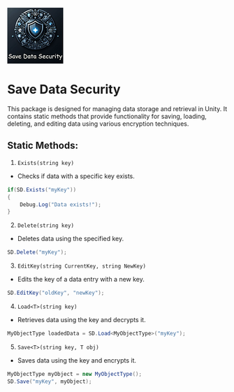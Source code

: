 ![Image](https://github.com/LordKayaba/SaveDataSecurity/blob/Develop/SaveData/Icons/Icon.png)

# Save Data Security
This package is designed for managing data storage
and retrieval in Unity. It contains static methods
that provide functionality for saving, loading,
deleting, and editing data using various
encryption techniques.

## Static Methods:

1. `Exists(string key)`
- Checks if data with a specific key exists.
```csharp
if(SD.Exists("myKey"))
{
    Debug.Log("Data exists!");
}
```

2. `Delete(string key)`
- Deletes data using the specified key.
```csharp
SD.Delete("myKey");
```

3. `EditKey(string CurrentKey, string NewKey)`
- Edits the key of a data entry with a new key.
```csharp
SD.EditKey("oldKey", "newKey");
```

4. `Load<T>(string key)`
- Retrieves data using the key and decrypts it.
```csharp
MyObjectType loadedData = SD.Load<MyObjectType>("myKey");
```

5. `Save<T>(string key, T obj)`
- Saves data using the key and encrypts it.
```csharp
MyObjectType myObject = new MyObjectType();
SD.Save("myKey", myObject);
```
